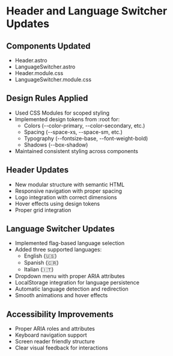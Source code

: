 # Header and Language Switcher Updates

## Components Updated
- Header.astro
- LanguageSwitcher.astro
- Header.module.css
- LanguageSwitcher.module.css

## Design Rules Applied
- Used CSS Modules for scoped styling
- Implemented design tokens from :root for:
  - Colors (--color-primary, --color-secondary, etc.)
  - Spacing (--space-xs, --space-sm, etc.)
  - Typography (--fontsize-base, --font-weight-bold)
  - Shadows (--box-shadow)
- Maintained consistent styling across components

## Header Updates
- New modular structure with semantic HTML
- Responsive navigation with proper spacing
- Logo integration with correct dimensions
- Hover effects using design tokens
- Proper grid integration

## Language Switcher Updates
- Implemented flag-based language selection
- Added three supported languages:
  - English (🇺🇸)
  - Spanish (🇨🇷)
  - Italian (🇮🇹)
- Dropdown menu with proper ARIA attributes
- LocalStorage integration for language persistence
- Automatic language detection and redirection
- Smooth animations and hover effects

## Accessibility Improvements
- Proper ARIA roles and attributes
- Keyboard navigation support
- Screen reader friendly structure
- Clear visual feedback for interactions 